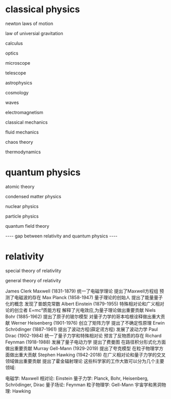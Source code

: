 

# classical physics

newton laws of motion 

law of universial gravitation

calculus

optics

microscope

telescope

astrophysics

cosmology

waves

electromagnetism

classical mechanics

fluid mechanics

chaos theory

thermodynamics



# quantum physics 

atomic theory

condensed matter physics

nuclear physics

particle physics

quantum field theory



---- gap between relativity and quantum physics ----


# relativity

special theory of relativlity

general theory of relativity

James Clerk Maxwell (1831-1879)
统一了电磁学理论
提出了Maxwell方程组
预测了电磁波的存在
Max Planck (1858-1947)
量子理论的创始人
提出了能量量子化的概念
发现了普朗克常数
Albert Einstein (1879-1955)
特殊相对论和广义相对论的创立者
E=mc²质能方程
解释了光电效应,为量子理论做出重要贡献
Niels Bohr (1885-1962)
提出了原子的玻尔模型
对量子力学的哥本哈根诠释做出重大贡献
Werner Heisenberg (1901-1976)
创立了矩阵力学
提出了不确定性原理
Erwin Schrödinger (1887-1961)
提出了波动方程(薛定谔方程)
发展了波动力学
Paul Dirac (1902-1984)
统一了量子力学和特殊相对论
预言了反物质的存在
Richard Feynman (1918-1988)
发展了量子电动力学
提出了费曼图
在路径积分形式化方面做出重要贡献
Murray Gell-Mann (1929-2019)
提出了夸克模型
在粒子物理学方面做出重大贡献
Stephen Hawking (1942-2018)
在广义相对论和量子力学的交叉领域做出重要贡献
提出了霍金辐射理论
这些科学家的工作大致可以分为几个主要领域:

电磁学: Maxwell
相对论: Einstein
量子力学: Planck, Bohr, Heisenberg, Schrödinger, Dirac
量子场论: Feynman
粒子物理学: Gell-Mann
宇宙学和黑洞物理: Hawking

